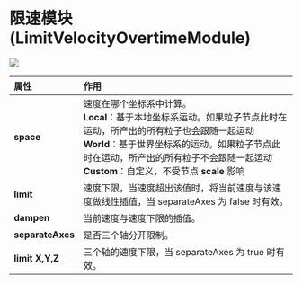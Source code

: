# 限速模块(LimitVelocityOvertimeModule)

![](particle-system/limit_module.png)

属性| 作用
:---|:---
**space** | 速度在哪个坐标系中计算。<br>**Local**：基于本地坐标系运动。如果粒子节点此时在运动，所产出的所有粒子也会跟随一起运动<br>**World**：基于世界坐标系的运动。如果粒子节点此时在运动，所产出的所有粒子不会跟随一起运动<br>**Custom**：自定义，不受节点 **scale** 影响
**limit** | 速度下限，当速度超出该值时，将当前速度与该速度做线性插值，当 separateAxes 为 false 时有效。
**dampen** | 当前速度与速度下限的插值。
**separateAxes** | 是否三个轴分开限制。
**limit X,Y,Z** | 三个轴的速度下限，当 separateAxes 为 true 时有效。
